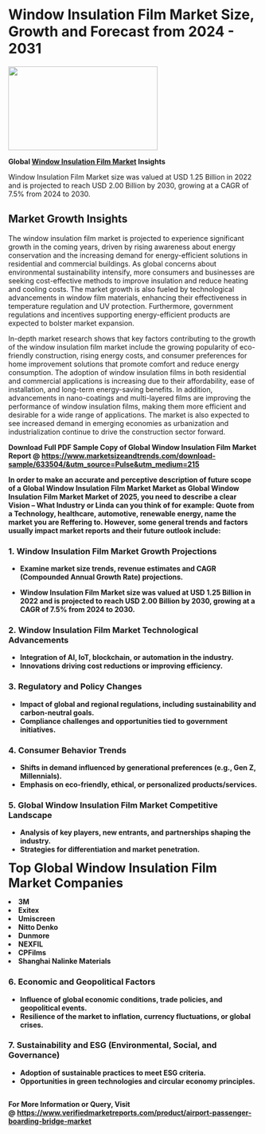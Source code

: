 <H1>Window Insulation Film Market Size, Growth and Forecast from 2024 - 2031</H1><img class="aligncenter size-medium wp-image-584254" src="https://thirdeyenews.in/wp-content/uploads/2024/09/Global-Market-Research-300x168.jpeg" alt="" width="300" height="168" /><p><strong>Global&nbsp;<a href="https://www.marketsizeandtrends.com/download-sample/633504/&amp;utm_source=Pulse&amp;utm_medium=215">Window Insulation Film Market</a> Insights</strong></p><p>Window Insulation Film Market size was valued at USD 1.25 Billion in 2022 and is projected to reach USD 2.00 Billion by 2030, growing at a CAGR of 7.5% from 2024 to 2030.</p><p><h2>Market Growth Insights</h2> <p>The window insulation film market is projected to experience significant growth in the coming years, driven by rising awareness about energy conservation and the increasing demand for energy-efficient solutions in residential and commercial buildings. As global concerns about environmental sustainability intensify, more consumers and businesses are seeking cost-effective methods to improve insulation and reduce heating and cooling costs. The market growth is also fueled by technological advancements in window film materials, enhancing their effectiveness in temperature regulation and UV protection. Furthermore, government regulations and incentives supporting energy-efficient products are expected to bolster market expansion.</p> <p><strong></strong></p> <p>In-depth market research shows that key factors contributing to the growth of the window insulation film market include the growing popularity of eco-friendly construction, rising energy costs, and consumer preferences for home improvement solutions that promote comfort and reduce energy consumption. The adoption of window insulation films in both residential and commercial applications is increasing due to their affordability, ease of installation, and long-term energy-saving benefits. In addition, advancements in nano-coatings and multi-layered films are improving the performance of window insulation films, making them more efficient and desirable for a wide range of applications. The market is also expected to see increased demand in emerging economies as urbanization and industrialization continue to drive the construction sector forward. <p><strong></p><p><span class=""><strong>Download Full PDF Sample Copy of Global Window Insulation Film Market Report</strong> @ <a href="https://www.marketsizeandtrends.com/download-sample/633504/&amp;utm_source=Pulse&amp;utm_medium=215" target="_blank">https://www.marketsizeandtrends.com/download-sample/633504/&amp;utm_source=Pulse&amp;utm_medium=215</a></span></p><p>In order to make an accurate and perceptive description of future scope of a Global&nbsp;Window Insulation Film Market Market as Global&nbsp;Window Insulation Film Market Market of 2025, you need to describe a clear Vision &ndash; What Industry or Linda can you think of for example: Quote from a Technology, healthcare, automotive, renewable energy, name the market you are Reffering to. However, some general trends and factors usually impact market reports and their future outlook include:</p><h3>1.&nbsp;<strong>Window Insulation Film Market Growth Projections</strong></h3><ul><li>Examine market size trends, revenue estimates and CAGR (Compounded Annual Growth Rate) projections.</li><li><p>Window Insulation Film Market size was valued at USD 1.25 Billion in 2022 and is projected to reach USD 2.00 Billion by 2030, growing at a CAGR of 7.5% from 2024 to 2030.</p></li></ul><h3>2.&nbsp;<strong>Window Insulation Film Market Technological Advancements</strong></h3><ul><li>Integration of AI, IoT, blockchain, or automation in the industry.</li><li>Innovations driving cost reductions or improving efficiency.</li></ul><h3>3.&nbsp;<strong>Regulatory and Policy Changes</strong></h3><ul><li>Impact of global and regional regulations, including sustainability and carbon-neutral goals.</li><li>Compliance challenges and opportunities tied to government initiatives.</li></ul><h3>4.&nbsp;<strong>Consumer Behavior Trends</strong></h3><ul><li>Shifts in demand influenced by generational preferences (e.g., Gen Z, Millennials).</li><li>Emphasis on eco-friendly, ethical, or personalized products/services.</li></ul><h3>5.&nbsp;<strong>Global Window Insulation Film Market Competitive Landscape</strong></h3><ul><li>Analysis of key players, new entrants, and partnerships shaping the industry.</li><li>Strategies for differentiation and market penetration.</li></ul><p data-pm-slice="1 1 []"><span style="color: inherit; font-family: inherit; font-size: 25px;">Top Global Window Insulation Film Market Companies</span></p><div class="" data-test-id=""><p><li>3M</li><li> Exitex</li><li> Umiscreen</li><li> Nitto Denko</li><li> Dunmore</li><li> NEXFIL</li><li> CPFilms</li><li> Shanghai Nalinke Materials</li></p></div><h3>6.&nbsp;<strong>Economic and Geopolitical Factors</strong></h3><ul><li>Influence of global economic conditions, trade policies, and geopolitical events.</li><li>Resilience of the market to inflation, currency fluctuations, or global crises.</li></ul><h3>7.&nbsp;<strong>Sustainability and ESG (Environmental, Social, and Governance)</strong></h3><ul><li>Adoption of sustainable practices to meet ESG criteria.</li><li>Opportunities in green technologies and circular economy principles.</li></ul><h2><strong style="font-size: 14px;">For More Information or Query, Visit @&nbsp;</strong><a style="background-color: #ffffff; font-size: 14px;" href="https://www.marketsizeandtrends.com/report/window-insulation-film-market/" target="_blank">https://www.verifiedmarketreports.com/product/airport-passenger-boarding-bridge-market</a></h2>
